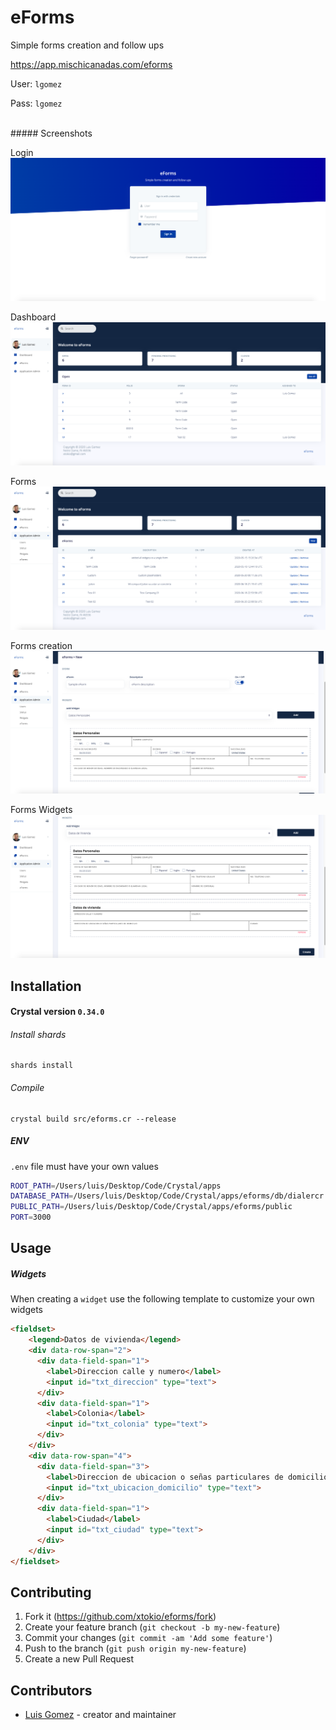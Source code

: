 # eForms
Simple forms creation and follow ups

https://app.mischicanadas.com/eforms

User: `lgomez`

Pass: `lgomez`

<br>
##### Screenshots

Login
![eForms 01](screenshots/eforms_01.png)

Dashboard
![eForms 02](screenshots/eforms_02.png)

Forms
![eForms 03](screenshots/eforms_03.png)

Forms creation
![eForms 04](screenshots/eforms_04.png)

Forms Widgets
![eForms 05](screenshots/eforms_05.png)

## Installation

#### Crystal version `0.34.0`

###### Install shards
```crystal
shards install
```
###### Compile
```crystal
crystal build src/eforms.cr --release
```

##### ENV
`.env` file must have your own values
```bash
ROOT_PATH=/Users/luis/Desktop/Code/Crystal/apps
DATABASE_PATH=/Users/luis/Desktop/Code/Crystal/apps/eforms/db/dialercr.db
PUBLIC_PATH=/Users/luis/Desktop/Code/Crystal/apps/eforms/public
PORT=3000
```

## Usage

##### Widgets
When creating a `widget` use the following template to customize your own widgets
```html
<fieldset>
    <legend>Datos de vivienda</legend>
    <div data-row-span="2">
      <div data-field-span="1">
        <label>Direccion calle y numero</label>
        <input id="txt_direccion" type="text">
      </div>
      <div data-field-span="1">
        <label>Colonia</label>
        <input id="txt_colonia" type="text">
      </div>
    </div>
    <div data-row-span="4">
      <div data-field-span="3">
        <label>Direccion de ubicacion o señas particulares de domicilio</label>
        <input id="txt_ubicacion_domicilio" type="text">
      </div>
      <div data-field-span="1">
        <label>Ciudad</label>
        <input id="txt_ciudad" type="text">
      </div>
    </div>
</fieldset>
```

## Contributing

1. Fork it (<https://github.com/xtokio/eforms/fork>)
2. Create your feature branch (`git checkout -b my-new-feature`)
3. Commit your changes (`git commit -am 'Add some feature'`)
4. Push to the branch (`git push origin my-new-feature`)
5. Create a new Pull Request

## Contributors

- [Luis Gomez](https://github.com/xtokio) - creator and maintainer
